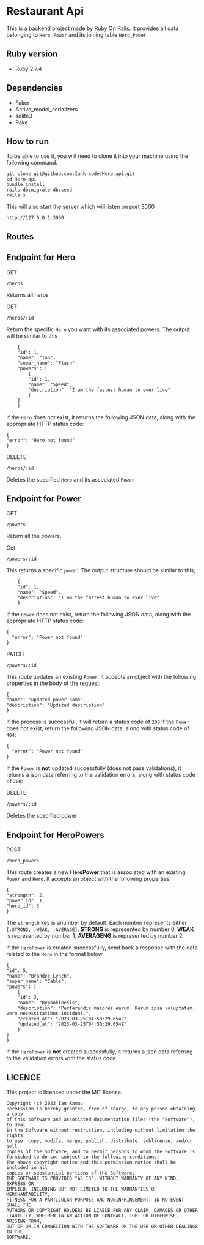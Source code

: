 # Restaurant Api

This is a backend project made by Ruby On Rails. It provides all data belonging to `Hero`, `Power` and its joining table `Hero_Power`

## Ruby version

- Ruby 2.7.4

## Dependencies

- Faker
- Active_model_serializers
- sqlite3
- Rake

## How to run

To be able to use it, you will need to clone it into your machine using the following command.

    git clone git@github.com:Iank-code/Hero-api.git
    cd Hero-api
    bundle install
    rails db:migrate db:seed
    rails s

This will also start the server which will listen on port 3000

```
http://127.0.0.1:3000
```

## Routes

## Endpoint for Hero

GET

    /heros

Returns all heros

GET

    /heros/:id

Return the specific `Hero` you want with its associated powers.
The output will be similar to this

        {
        "id": 1,
        "name": "Ian",
        "super_name": "Flash",
        "powers": [
            {
            "id": 1,
            "name": "Speed",
            "description": "I am the fastest human to ever live"
            }
        ]
        }

If the `Hero` does not exist, it returns the following JSON data, along with
the appropriate HTTP status code:

    {
    "error": "Hero not found"
    }

DELETE

    /heros/:id

Deletes the specified `Hero` and its associated `Power`

## Endpoint for Power

GET

    /powers

Return all the powers.

Get

    /powers/:id

This returns a specific `power`. The output structure should be similar to this;

        {
        "id": 1,
        "name": "Speed",
        "description": "I am the fastest human to ever live"
        }

If the `Power` does not exist, return the following JSON data, along with
the appropriate HTTP status code:

```
{
  "error": "Power not found"
}
```

PATCH

    /powers/:id

This route updates an existing `Power`. It accepts an object with
the following properties in the body of the request:

    {
    "name": "updated power name",
    "description": "Updated description"
    }

If the process is successful, it will return a status code of `200`
If the `Power` does not exist, return the following JSON data, along with status code of `404`:

```
{
  "error": "Power not found"
}
```

If the `Power` is **not** updated successfully (does not pass validations),
it returns a json data referring to the validation errors, along with status code of `200`:

DELETE

    /powers/:id

Deletes the specified power

## Endpoint for HeroPowers

POST

    /hero_powers

This route creates a new **HeroPower** that is associated with an
existing `Power` and `Hero`. It accepts an object with the following properties;

    {
    "strength": 2,
    "power_id": 1,
    "hero_id": 3
    }

The `strength` key is anumber by default. Each number represents either `[:STRONG, :WEAK, :AVERAGE]`. **STRONG** is represented by number 0, **WEAK** is represented by number 1, **AVERAGENG** is represented by number 2.

If the `HeroPower` is created successfully, send back a response with the data
related to the `Hero` in the format below

    {
    "id": 5,
    "name": "Brandee Lynch",
    "super_name": "Cable",
    "powers": [
        {
        "id": 3,
        "name": "Hypnokinesis",
        "description": "Perferendis maiores earum. Rerum ipsa voluptatem. Vero necessitatibus incidunt.",
        "created_at": "2023-03-25T04:50:29.654Z",
        "updated_at": "2023-03-25T04:50:29.654Z"
        }
    ]
    }

If the `HeroPower` is **not** created successfully, it returns a json data referring to the validation errors with the status code

## LICENCE

This project is licensed under the MIT license.

```
Copyright (c) 2023 Ian Kamau
Permission is hereby granted, free of charge, to any person obtaining a copy
of this software and associated documentation files (the "Software"), to deal
in the Software without restriction, including without limitation the rights
to use, copy, modify, merge, publish, distribute, sublicense, and/or sell
copies of the Software, and to permit persons to whom the Software is
furnished to do so, subject to the following conditions:
The above copyright notice and this permission notice shall be included in all
copies or substantial portions of the Software.
THE SOFTWARE IS PROVIDED "AS IS", WITHOUT WARRANTY OF ANY KIND, EXPRESS OR
IMPLIED, INCLUDING BUT NOT LIMITED TO THE WARRANTIES OF MERCHANTABILITY,
FITNESS FOR A PARTICULAR PURPOSE AND NONINFRINGEMENT. IN NO EVENT SHALL THE
AUTHORS OR COPYRIGHT HOLDERS BE LIABLE FOR ANY CLAIM, DAMAGES OR OTHER
LIABILITY, WHETHER IN AN ACTION OF CONTRACT, TORT OR OTHERWISE, ARISING FROM,
OUT OF OR IN CONNECTION WITH THE SOFTWARE OR THE USE OR OTHER DEALINGS IN THE
SOFTWARE.
```

